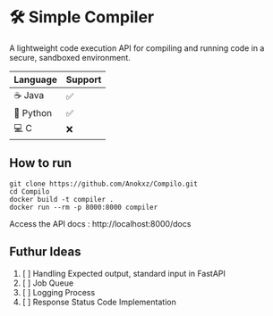 # 🛠️ Simple Compiler 

A lightweight code execution API for compiling and running code in a secure, sandboxed environment.

| Language | Support |
|----------|---------|
| ☕ Java   | ✅       |
| 🐍 Python | ✅      |
| 💻 C      | ❌       |

## How to run
```
git clone https://github.com/Anokxz/Compilo.git
cd Compilo
docker build -t compiler .
docker run --rm -p 8000:8000 compiler
```

Access the API docs : http://localhost:8000/docs

## Futhur Ideas
1. [ ] Handling Expected output, standard input in FastAPI
2. [ ] Job Queue
3. [ ] Logging Process
4. [ ] Response Status Code Implementation